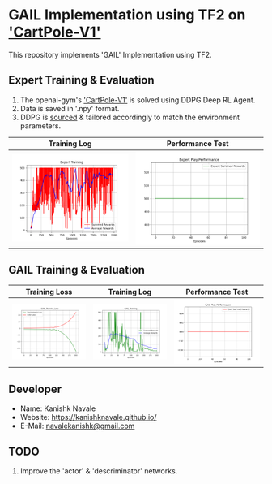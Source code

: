 # GAIL Implementation using TF2 on ['CartPole-V1'](https://gym.openai.com/envs/CartPole-v1/)
This repository implements 'GAIL' Implementation using TF2.

## Expert Training & Evaluation
1. The openai-gym's ['CartPole-V1'](https://gym.openai.com/envs/CartPole-v1/) is solved using DDPG Deep RL Agent.
2. Data is saved in '.npy' format.
3. DDPG is [sourced](https://github.com/KanishkNavale/Trajectory-Planning-using-HER-and-Reward-Engineering/blob/master/HER/ddpg.py) & tailored accordingly to match the environment parameters.

|Training Log|Performance Test|
|:---:|:---:|
|<img src="Expert/data/Expert Training.png" width="400">|<img src="Expert/data/Expert Performance.png" width="400">|

## GAIL Training & Evaluation
|Training Loss|Training Log|Performance Test|
|:---:|:---:|:---:|
|<img src="GAIL/data/Loss.png" width="400">|<img src="GAIL/data/Training.png" width="400">|<img src="GAIL/data/Performance.png" width="400">|

## Developer
* Name: Kanishk Navale
* Website: https://kanishknavale.github.io/
* E-Mail: navalekanishk@gmail.com

## TODO
1. Improve the 'actor' & 'descriminator' networks.
